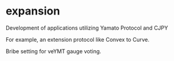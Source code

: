 # expansion

Development of applications utilizing Yamato Protocol and CJPY

For example, an extension protocol like Convex to Curve.&#x20;

Bribe setting for veYMT gauge voting.
